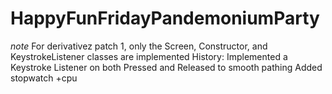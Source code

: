 # HappyFunFridayPandemoniumParty

*note*
For derivativez patch 1, only the Screen, Constructor, and KeystrokeListener classes are implemented
History:
Implemented a Keystroke Listener on both Pressed and Released to smooth pathing
Added stopwatch +cpu
